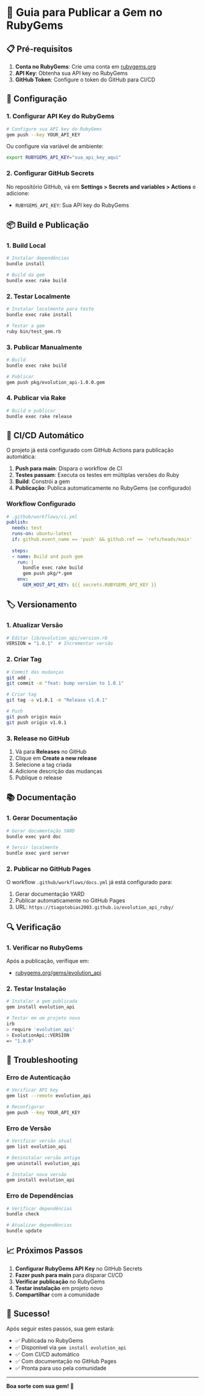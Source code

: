# 🚀 Guia para Publicar a Gem no RubyGems

## 📋 Pré-requisitos

1. **Conta no RubyGems**: Crie uma conta em [rubygems.org](https://rubygems.org)
2. **API Key**: Obtenha sua API key no RubyGems
3. **GitHub Token**: Configure o token do GitHub para CI/CD

## 🔧 Configuração

### 1. Configurar API Key do RubyGems

```bash
# Configure sua API key do RubyGems
gem push --key YOUR_API_KEY
```

Ou configure via variável de ambiente:

```bash
export RUBYGEMS_API_KEY="sua_api_key_aqui"
```

### 2. Configurar GitHub Secrets

No repositório GitHub, vá em **Settings > Secrets and variables > Actions** e adicione:

- `RUBYGEMS_API_KEY`: Sua API key do RubyGems

## 📦 Build e Publicação

### 1. Build Local

```bash
# Instalar dependências
bundle install

# Build da gem
bundle exec rake build
```

### 2. Testar Localmente

```bash
# Instalar localmente para teste
bundle exec rake install

# Testar a gem
ruby bin/test_gem.rb
```

### 3. Publicar Manualmente

```bash
# Build
bundle exec rake build

# Publicar
gem push pkg/evolution_api-1.0.0.gem
```

### 4. Publicar via Rake

```bash
# Build e publicar
bundle exec rake release
```

## 🔄 CI/CD Automático

O projeto já está configurado com GitHub Actions para publicação automática:

1. **Push para main**: Dispara o workflow de CI
2. **Testes passam**: Executa os testes em múltiplas versões do Ruby
3. **Build**: Constrói a gem
4. **Publicação**: Publica automaticamente no RubyGems (se configurado)

### Workflow Configurado

```yaml
# .github/workflows/ci.yml
publish:
  needs: test
  runs-on: ubuntu-latest
  if: github.event_name == 'push' && github.ref == 'refs/heads/main'
  
  steps:
  - name: Build and push gem
    run: |
      bundle exec rake build
      gem push pkg/*.gem
    env:
      GEM_HOST_API_KEY: ${{ secrets.RUBYGEMS_API_KEY }}
```

## 🏷️ Versionamento

### 1. Atualizar Versão

```bash
# Editar lib/evolution_api/version.rb
VERSION = "1.0.1"  # Incrementar versão
```

### 2. Criar Tag

```bash
# Commit das mudanças
git add .
git commit -m "feat: bump version to 1.0.1"

# Criar tag
git tag -a v1.0.1 -m "Release v1.0.1"

# Push
git push origin main
git push origin v1.0.1
```

### 3. Release no GitHub

1. Vá para **Releases** no GitHub
2. Clique em **Create a new release**
3. Selecione a tag criada
4. Adicione descrição das mudanças
5. Publique o release

## 📚 Documentação

### 1. Gerar Documentação

```bash
# Gerar documentação YARD
bundle exec yard doc

# Servir localmente
bundle exec yard server
```

### 2. Publicar no GitHub Pages

O workflow `.github/workflows/docs.yml` já está configurado para:

1. Gerar documentação YARD
2. Publicar automaticamente no GitHub Pages
3. URL: `https://tiagotobias2003.github.io/evolution_api_ruby/`

## 🔍 Verificação

### 1. Verificar no RubyGems

Após a publicação, verifique em:
- [rubygems.org/gems/evolution_api](https://rubygems.org/gems/evolution_api)

### 2. Testar Instalação

```bash
# Instalar a gem publicada
gem install evolution_api

# Testar em um projeto novo
irb
> require 'evolution_api'
> EvolutionApi::VERSION
=> "1.0.0"
```

## 🚨 Troubleshooting

### Erro de Autenticação

```bash
# Verificar API key
gem list --remote evolution_api

# Reconfigurar
gem push --key YOUR_API_KEY
```

### Erro de Versão

```bash
# Verificar versão atual
gem list evolution_api

# Desinstalar versão antiga
gem uninstall evolution_api

# Instalar nova versão
gem install evolution_api
```

### Erro de Dependências

```bash
# Verificar dependências
bundle check

# Atualizar dependências
bundle update
```

## 📈 Próximos Passos

1. **Configurar RubyGems API Key** no GitHub Secrets
2. **Fazer push para main** para disparar CI/CD
3. **Verificar publicação** no RubyGems
4. **Testar instalação** em projeto novo
5. **Compartilhar** com a comunidade

## 🎉 Sucesso!

Após seguir estes passos, sua gem estará:

- ✅ Publicada no RubyGems
- ✅ Disponível via `gem install evolution_api`
- ✅ Com CI/CD automático
- ✅ Com documentação no GitHub Pages
- ✅ Pronta para uso pela comunidade

---

**Boa sorte com sua gem! 🚀**
